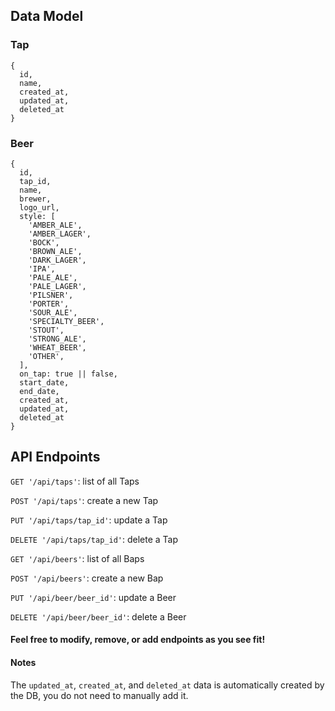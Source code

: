 ## Data Model

### Tap
```
{
  id,
  name,
  created_at,
  updated_at,
  deleted_at
}
```

### Beer
```
{
  id,
  tap_id,
  name,
  brewer,
  logo_url,
  style: [
    'AMBER_ALE',
    'AMBER_LAGER',
    'BOCK',
    'BROWN_ALE',
    'DARK_LAGER',
    'IPA',
    'PALE_ALE',
    'PALE_LAGER',
    'PILSNER',
    'PORTER',
    'SOUR_ALE',
    'SPECIALTY_BEER',
    'STOUT',
    'STRONG_ALE',
    'WHEAT_BEER',
    'OTHER',
  ],
  on_tap: true || false,
  start_date,
  end_date,
  created_at,
  updated_at,
  deleted_at
}
```

## API Endpoints

`GET '/api/taps'`: list of all Taps

`POST '/api/taps'`: create a new Tap

`PUT '/api/taps/tap_id'`: update a Tap

`DELETE '/api/taps/tap_id'`: delete a Tap


`GET '/api/beers'`: list of all Baps

`POST '/api/beers'`: create a new Bap

`PUT '/api/beer/beer_id'`: update a Beer

`DELETE '/api/beer/beer_id'`: delete a Beer


#### Feel free to modify, remove, or add endpoints as you see fit!

#### Notes
The `updated_at`, `created_at`, and `deleted_at` data is automatically created by the DB, you do not need to manually add it.
